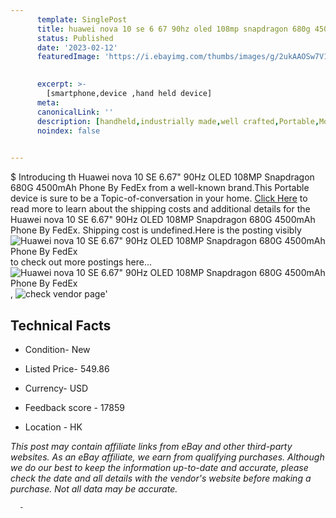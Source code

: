 ```yaml
---
      template: SinglePost
      title: huawei nova 10 se 6 67 90hz oled 108mp snapdragon 680g 4500mah phone by fedex
      status: Published
      date: '2023-02-12'
      featuredImage: 'https://i.ebayimg.com/thumbs/images/g/2ukAAOSw7V1jY4lg/s-l225.jpg'
       

      excerpt: >-
        [smartphone,device ,hand held device]
      meta:
      canonicalLink: ''
      description: [handheld,industrially made,well crafted,Portable,Mobile,Compact,Convenient,Lightweight,Maneuverable,Man-portable,Miniature,Carriable,Hand-held,Light,Holdable,Transportable,Mobile device,Pocket-sized,On-the-go,Wireless,Cordless,Compact size,Convenient size, smartphone,device ,hand held device]
      noindex: false
      

---
```

$
      Introducing th Huawei nova 10 SE 6.67" 90Hz OLED 108MP Snapdragon 680G 4500mAh Phone By FedEx from a well-known brand.This Portable device  is sure to be a Topic-of-conversation in your home. [Click Here](https://www.ebay.com/itm/225234893356?hash=item34710bba2c%3Ag%3A2ukAAOSw7V1jY4lg&mkevt=1&mkcid=1&mkrid=711-53200-19255-0&campid=%253CePNCampaignId%253E&customid=%253CreferenceId%253E&toolid=10049) to read more to learn about the shipping costs and additional details for the Huawei nova 10 SE 6.67" 90Hz OLED 108MP Snapdragon 680G 4500mAh Phone By FedEx. Shipping cost is undefined.Here is the posting visibly ![Huawei nova 10 SE 6.67" 90Hz OLED 108MP Snapdragon 680G 4500mAh Phone By FedEx](https://i.ebayimg.com/thumbs/images/g/2ukAAOSw7V1jY4lg/s-l225.jpg) to check out more postings here... ![Huawei nova 10 SE 6.67" 90Hz OLED 108MP Snapdragon 680G 4500mAh Phone By FedEx](https://i.ebayimg.com/images/g/2ukAAOSw7V1jY4lg/s-l960.jpg), ![check vendor page](https://origin-galleryplus.ebayimg.com/ws/web/225234893356_2_0_1/225x225.jpg)'

      

 ## Technical Facts 



     
      

 - Condition- New 


      

 - Listed Price- 549.86 


      

 - Currency- USD 


      

 - Feedback score - 17859 


      

 - Location - HK 


      
      

 *_This post may contain affiliate links from eBay and other third-party websites. As an eBay affiliate, we earn from qualifying purchases. Although we do our best to keep the information up-to-date and accurate, please check the date and all details with the vendor's website before making a purchase. Not all data may be accurate._*




      -
